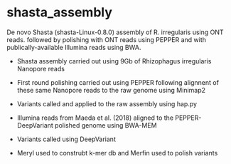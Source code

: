 # shasta_assembly
De novo Shasta (shasta-Linux-0.8.0) assembly of R. irregularis using ONT reads. followed by polishing with ONT reads using PEPPER and with publically-available Illumina reads using BWA. 

- Shasta assembly carried out using 9Gb of Rhizophagus irregularis Nanopore reads
- First round polishing carried out using PEPPER following alignnent of these same Nanopore reads to the raw genome using Minimap2
- Variants called and applied to the raw assembly using hap.py

- Illumina reads from Maeda et al. (2018) aligned to the PEPPER-DeepVariant polished genome using BWA-MEM 
- Variants called using DeepVariant
- Meryl used to construbt k-mer db and Merfin used to polish variants
